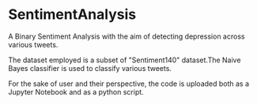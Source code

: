 # SentimentAnalysis
A Binary Sentiment Analysis with the aim of detecting depression across various tweets.

The dataset employed is a subset of "Sentiment140" dataset.The Naive Bayes classifier is used to classify various tweets. 

For the sake of user and their perspective, the code is uploaded both as a Jupyter Notebook and as a python script.
